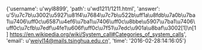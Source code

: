 {'username': u'wyl8899', 'path': u'wd1211/1211.html', 'answer': u'5\u7c7b\u3002\u5927\u81f4\u7684\u7c7b\u522b\uff1a\u8fdb\u7a0b\u7ba1\u7406\uff0c\u6587\u4ef6\u7ba1\u7406\uff0c\u8bbe\u5907\u7ba1\u7406\uff0c\u7cfb\u7edf\u4fe1\u606f\uff0c\u7f51\u7edc\u901a\u8baf\u3002[1]\n[1] https://en.wikipedia.org/wiki/System_call#Categories_of_system_calls', 'email': u'weiyl14@mails.tsinghua.edu.cn', 'time': '2016-02-28:14:16:05'}